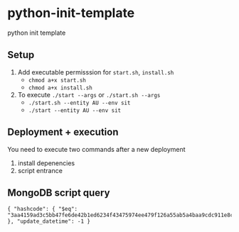 # python-init-template
python init template

## Setup

1. Add executable permisssion for `start.sh`, `install.sh`
   - `chmod a+x start.sh`
   - `chmod a+x install.sh`
2. To execute `./start --args` or `./start.sh --args`
   - `./start.sh --entity AU --env sit`
   - `./start --entity AU --env sit`

## Deployment + execution
You need to execute two commands after a new deployment
1. install depenencies
2. script entrance

## MongoDB script query
```
{ "hashcode": { "$eq": "3aa4159ad3c5bb47fe6de42b1ed6234f43475974ee479f126a55ab5a4baa9cdc911e8c0a1431102eccbc8a395d99591b0a66b403b6de31b107481f4fbbbf71f0" }, "update_datetime": -1 }
```